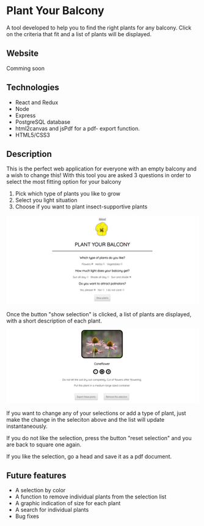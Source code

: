 # Plant Your Balcony
A tool developed to help you to find the right plants for any balcony. Click on the criteria that fit and a list of plants will be displayed.
## Website
Comming soon
## Technologies
* React and Redux
* Node
* Express
* PostgreSQL database
* html2canvas and jsPdf for a pdf- export function.
* HTML5/CSS3

## Description

This is the perfect web application for everyone with an empty balcony and a wish to change this!
With this tool you are asked 3 questions in order to select the most fitting option for your balcony
1. Pick which type of  plants you like to grow
1. Select you light situation
1. Choose if you want to plant insect-supportive plants

![Selection](/imagesReadMe/SelctionNew.PNG)



Once the button "show selection" is clicked, a list of plants are displayed, with a short description of each plant.

![Selection](/imagesReadMe/SelectionAndButtons.PNG)



If you want to change any of your selections or add a type of plant, just make the change in the seleciton above and the list will update instantaneously. 

If you do not like the selection, press the button "reset selection" and you are back to square one again. 

If you like the selection, go a head and save it as a pdf document. 


## Future features

* A selection by color
* A function to remove individual plants from the selection list
* A graphic indication of size for each plant
* A search for individual plants 
* Bug fixes


